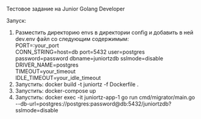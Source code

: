Тестовое задание на Junior Golang Developer

Запуск:

1) Разместить директорию envs в директории config и добавить в ней dev.env файл со
следующим содержимым: </br>
PORT=:your_port </br>
CONN_STRING=host=db port=5432 user=postgres password=password dbname=juniortzdb sslmode=disable </br>
DRIVER_NAME=postgres </br>
TIMEOUT=your_timeout </br>
IDLE_TIMEOUT=your_idle_timeout </br>
2) Запустить: docker build -t juniortz -f Dockerfile . </br>
3) Запустить: docker-compose up </br>
4) Запустить: docker exec -it juniortz-app-1 go run cmd/migrator/main.go --db-url=postgres://postgres:password@db:5432/juniortzdb?sslmode=disable </br>
